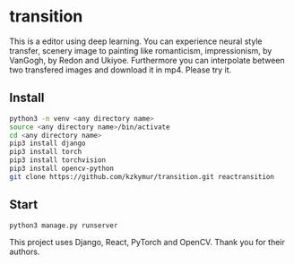 # transition
This is a editor using deep learning. You can experience neural style transfer, scenery image to painting like romanticism, impressionism, by VanGogh, by Redon and Ukiyoe. Furthermore you can interpolate between two transfered images and download it in mp4. Please try it.

## Install
```bash
python3 -m venv <any directory name>
source <any directory name>/bin/activate
cd <any directory name>
pip3 install django
pip3 install torch
pip3 install torchvision
pip3 install opencv-python
git clone https://github.com/kzkymur/transition.git reactransition
```

## Start
```bash
python3 manage.py runserver
```



This project uses Django, React, PyTorch and OpenCV. Thank you for their authors.
